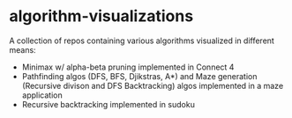 # algorithm-visualizations

A collection of repos containing various algorithms visualized in different means:
- Minimax w/ alpha-beta pruning implemented in Connect 4
- Pathfinding algos (DFS, BFS, Djikstras, A*) and Maze generation (Recursive divison and DFS Backtracking) algos implemented in a maze application
- Recursive backtracking implemented in sudoku
